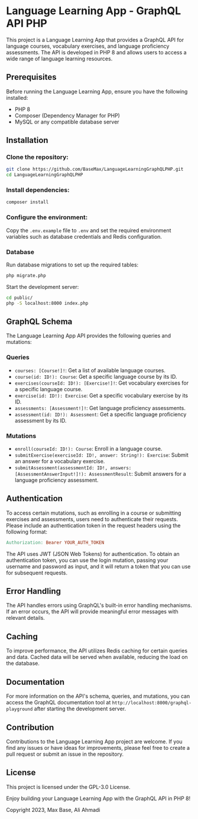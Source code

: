 # Language Learning App - GraphQL API PHP

This project is a Language Learning App that provides a GraphQL API for language courses, vocabulary exercises, and language proficiency assessments. The API is developed in PHP 8 and allows users to access a wide range of language learning resources.

## Prerequisites

Before running the Language Learning App, ensure you have the following installed:

- PHP 8
- Composer (Dependency Manager for PHP)
- MySQL or any compatible database server

## Installation

### Clone the repository:

```bash
git clone https://github.com/BaseMax/LanguageLearningGraphQLPHP.git
cd LanguageLearningGraphQLPHP
```

### Install dependencies:

```bash
composer install
```

### Configure the environment:

Copy the `.env.example` file to `.env` and set the required environment variables such as database credentials and Redis configuration.

### Database

Run database migrations to set up the required tables:

```bash
php migrate.php
```

Start the development server:

```bash
cd public/
php -S localhost:8000 index.php
```

## GraphQL Schema

The Language Learning App API provides the following queries and mutations:

### Queries

- `courses: [Course!]!`: Get a list of available language courses.
- `course(id: ID!): Course`: Get a specific language course by its ID.
- `exercises(courseId: ID!): [Exercise!]!`: Get vocabulary exercises for a specific language course.
- `exercise(id: ID!): Exercise`: Get a specific vocabulary exercise by its ID.
- `assessments: [Assessment!]!`: Get language proficiency assessments.
- `assessment(id: ID!): Assessment`: Get a specific language proficiency assessment by its ID.

### Mutations

- `enroll(courseId: ID!): Course`: Enroll in a language course.
- `submitExercise(exerciseId: ID!, answer: String!): Exercise`: Submit an answer for a vocabulary exercise.
- `submitAssessment(assessmentId: ID!, answers: [AssessmentAnswerInput!]!): AssessmentResult`: Submit answers for a language proficiency assessment.

## Authentication

To access certain mutations, such as enrolling in a course or submitting exercises and assessments, users need to authenticate their requests. Please include an authentication token in the request headers using the following format:

```makefile
Authorization: Bearer YOUR_AUTH_TOKEN
```

The API uses JWT (JSON Web Tokens) for authentication. To obtain an authentication token, you can use the login mutation, passing your username and password as input, and it will return a token that you can use for subsequent requests.

## Error Handling

The API handles errors using GraphQL's built-in error handling mechanisms. If an error occurs, the API will provide meaningful error messages with relevant details.

## Caching

To improve performance, the API utilizes Redis caching for certain queries and data. Cached data will be served when available, reducing the load on the database.

## Documentation

For more information on the API's schema, queries, and mutations, you can access the GraphQL documentation tool at `http://localhost:8000/graphql-playground` after starting the development server.

## Contribution

Contributions to the Language Learning App project are welcome. If you find any issues or have ideas for improvements, please feel free to create a pull request or submit an issue in the repository.

## License

This project is licensed under the GPL-3.0 License.

Enjoy building your Language Learning App with the GraphQL API in PHP 8!

Copyright 2023, Max Base, Ali Ahmadi
